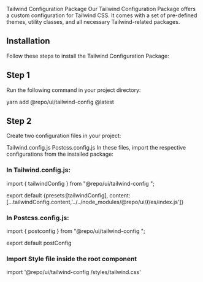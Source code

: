 Tailwind Configuration Package
Our Tailwind Configuration Package offers a custom configuration for Tailwind CSS. It comes with a set of pre-defined themes, utility classes, and all necessary Tailwind-related packages.

## Installation
Follow these steps to install the Tailwind Configuration Package:

## Step 1
Run the following command in your project directory:

yarn add @repo/ui/tailwind-config @latest

## Step 2
Create two configuration files in your project:

Tailwind.config.js
Postcss.config.js
In these files, import the respective configurations from the installed package:

### In Tailwind.config.js:

import { tailwindConfig } from "@repo/ui/tailwind-config ";

export default {presets:[tailwindConfig], content: [...tailwindConfig.content,'../../node_modules/@repo/ui/**/**/es/index.js']}

### In Postcss.config.js:

import { postconfig } from "@repo/ui/tailwind-config ";

export default postConfig

### Import Style file inside the root component

import '@repo/ui/tailwind-config /styles/tailwind.css'





